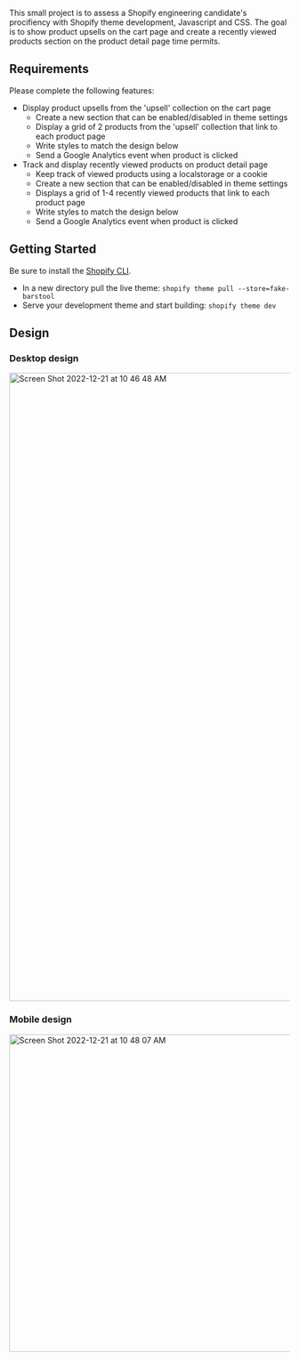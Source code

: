 This small project is to assess a Shopify engineering candidate's procifiency with Shopify theme development, Javascript and CSS. The goal is to show product upsells on the cart page and create a recently viewed products section on the product detail page time permits.

## Requirements

Please complete the following features:

- Display product upsells from the 'upsell' collection on the cart page
  - Create a new section that can be enabled/disabled in theme settings
  - Display a grid of 2 products from the 'upsell' collection that link to each product page
  - Write styles to match the design below
  - Send a Google Analytics event when product is clicked
 - Track and display recently viewed products on product detail page
   - Keep track of viewed products using a localstorage or a cookie
   - Create a new section that can be enabled/disabled in theme settings
   - Displays a grid of 1-4 recently viewed products that link to each product page
   - Write styles to match the design below
   - Send a Google Analytics event when product is clicked

  
## Getting Started

Be sure to install the [Shopify CLI](https://shopify.dev/themes/tools/cli).

* In a new directory pull the live theme: `shopify theme pull --store=fake-barstool`
* Serve your development theme and start building: `shopify theme dev`

## Design

### Desktop design
<img width="1130" alt="Screen Shot 2022-12-21 at 10 46 48 AM" src="https://user-images.githubusercontent.com/9220514/208945939-36936ad3-ce65-4f03-aacf-cb30dbb2d8de.png">

### Mobile design
<img width="571" alt="Screen Shot 2022-12-21 at 10 48 07 AM" src="https://user-images.githubusercontent.com/9220514/208946022-0fadcef5-e183-46d2-9e8a-d96531f0d49f.png">

